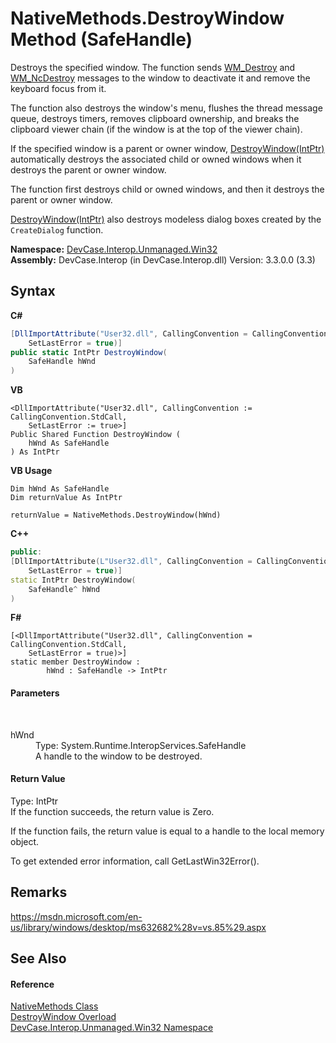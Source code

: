 # NativeMethods.DestroyWindow Method (SafeHandle)
 

Destroys the specified window. The function sends <a href="T_DevCase_Interop_Unmanaged_Win32_Enums_WindowMessages">WM_Destroy</a> and <a href="T_DevCase_Interop_Unmanaged_Win32_Enums_WindowMessages">WM_NcDestroy</a> messages to the window to deactivate it and remove the keyboard focus from it. 

 The function also destroys the window's menu, flushes the thread message queue, destroys timers, removes clipboard ownership, and breaks the clipboard viewer chain (if the window is at the top of the viewer chain). 

 If the specified window is a parent or owner window, <a href="M_DevCase_Interop_Unmanaged_Win32_NativeMethods_DestroyWindow">DestroyWindow(IntPtr)</a> automatically destroys the associated child or owned windows when it destroys the parent or owner window. 

 The function first destroys child or owned windows, and then it destroys the parent or owner window. 

<a href="M_DevCase_Interop_Unmanaged_Win32_NativeMethods_DestroyWindow">DestroyWindow(IntPtr)</a> also destroys modeless dialog boxes created by the `CreateDialog` function.

**Namespace:**&nbsp;<a href="N_DevCase_Interop_Unmanaged_Win32">DevCase.Interop.Unmanaged.Win32</a><br />**Assembly:**&nbsp;DevCase.Interop (in DevCase.Interop.dll) Version: 3.3.0.0 (3.3)

## Syntax

**C#**<br />
``` C#
[DllImportAttribute("User32.dll", CallingConvention = CallingConvention.StdCall, 
	SetLastError = true)]
public static IntPtr DestroyWindow(
	SafeHandle hWnd
)
```

**VB**<br />
``` VB
<DllImportAttribute("User32.dll", CallingConvention := CallingConvention.StdCall, 
	SetLastError := true>]
Public Shared Function DestroyWindow ( 
	hWnd As SafeHandle
) As IntPtr
```

**VB Usage**<br />
``` VB Usage
Dim hWnd As SafeHandle
Dim returnValue As IntPtr

returnValue = NativeMethods.DestroyWindow(hWnd)
```

**C++**<br />
``` C++
public:
[DllImportAttribute(L"User32.dll", CallingConvention = CallingConvention::StdCall, 
	SetLastError = true)]
static IntPtr DestroyWindow(
	SafeHandle^ hWnd
)
```

**F#**<br />
``` F#
[<DllImportAttribute("User32.dll", CallingConvention = CallingConvention.StdCall, 
	SetLastError = true)>]
static member DestroyWindow : 
        hWnd : SafeHandle -> IntPtr 

```


#### Parameters
&nbsp;<dl><dt>hWnd</dt><dd>Type: System.Runtime.InteropServices.SafeHandle<br />A handle to the window to be destroyed.</dd></dl>

#### Return Value
Type: IntPtr<br />If the function succeeds, the return value is Zero. 

 If the function fails, the return value is equal to a handle to the local memory object. 

 To get extended error information, call GetLastWin32Error().

## Remarks
<a href="https://msdn.microsoft.com/en-us/library/windows/desktop/ms632682%28v=vs.85%29.aspx" target="_blank">https://msdn.microsoft.com/en-us/library/windows/desktop/ms632682%28v=vs.85%29.aspx</a>

## See Also


#### Reference
<a href="T_DevCase_Interop_Unmanaged_Win32_NativeMethods">NativeMethods Class</a><br /><a href="Overload_DevCase_Interop_Unmanaged_Win32_NativeMethods_DestroyWindow">DestroyWindow Overload</a><br /><a href="N_DevCase_Interop_Unmanaged_Win32">DevCase.Interop.Unmanaged.Win32 Namespace</a><br />